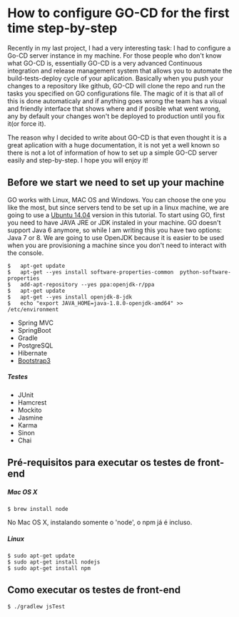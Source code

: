 # How to configure GO-CD for the first time step-by-step

Recently in my last project, I had a very interesting task: I had to configure a Go-CD server instance
in my machine. For those people who don't know what GO-CD is, essentially GO-CD is a very advanced Continuous integration and release management system that allows you to automate the build-tests-deploy cycle of your aplication. Basically when you push your changes to a repository like github, GO-CD will clone the repo and run the tasks you specified on GO configurations file. The magic of it is that all of this is done automaticaly and if anything goes wrong the team has a visual and friendly interface that shows where and if posible what went wrong, any by default your changes won't be deployed to production until you fix it(or force it).

The reason why I decided to write about GO-CD is that even thought it is a great aplication with a huge documentation, it is not yet a well known so there is not a lot of information of how to set up a simple GO-CD server easily and step-by-step. I hope you will enjoy it!


## Before we start we need to set up your machine 
GO works with Linux, MAC OS and Windows. You can choose the one you like the most, but since servers tend to be set up in a linux machine, we are going to use a [Ubuntu 14.04](http://www.ubuntu.com/download/desktop) version in this tutorial.
To start using GO, first you need to have JAVA JRE or JDK instaled in your machine. GO doesn't support Java 6 anymore, so while I am writing this you have two options: Java 7 or 8. We are going to use OpenJDK because it is easier to be used when you are provisioning a machine since you don't need to interact with the console. 

```
$   apt-get update
$   apt-get --yes install software-properties-common  python-software-properties
$   add-apt-repository --yes ppa:openjdk-r/ppa
$   apt-get update
$   apt-get --yes install openjdk-8-jdk
$   echo "export JAVA_HOME=java-1.8.0-openjdk-amd64" >> /etc/environment
```

* Spring MVC 
* SpringBoot
* Gradle
* PostgreSQL
* Hibernate
* [Bootstrap3](http://getbootstrap.com/)

##### Testes
* JUnit
* Hamcrest
* Mockito
* Jasmine
* Karma
* Sinon
* Chai

## Pré-requisitos para executar os testes de front-end

##### Mac OS X

```
$ brew install node
```

No Mac OS X, instalando somente o 'node', o npm já é incluso.

##### Linux

```
$ sudo apt-get update
$ sudo apt-get install nodejs
$ sudo apt-get install npm
```

## Como executar os testes de front-end

```
$ ./gradlew jsTest
```
